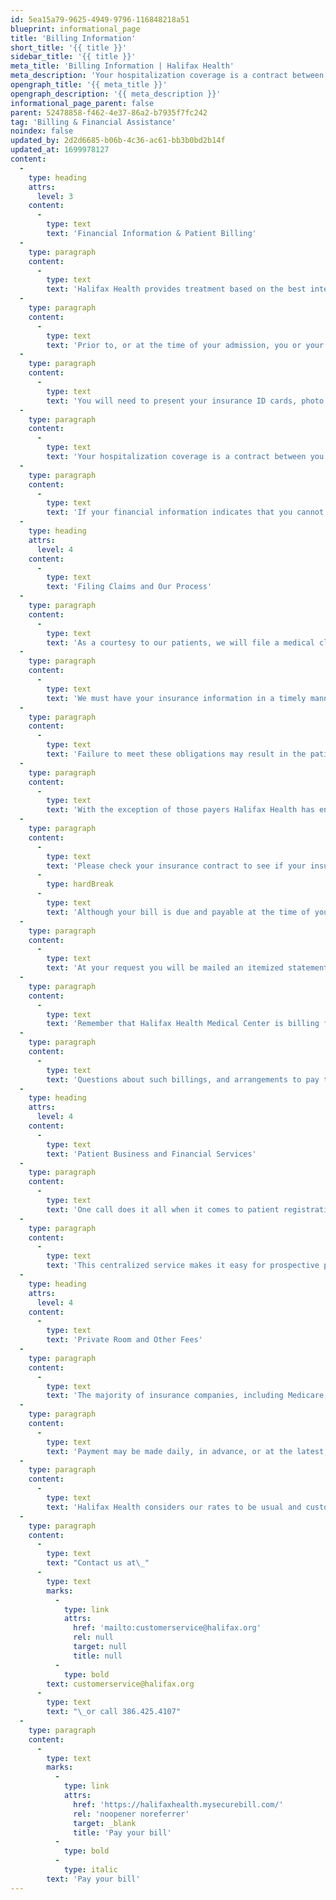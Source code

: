 ```yaml
---
id: 5ea15a79-9625-4949-9796-116848218a51
blueprint: informational_page
title: 'Billing Information'
short_title: '{{ title }}'
sidebar_title: '{{ title }}'
meta_title: 'Billing Information | Halifax Health'
meta_description: 'Your hospitalization coverage is a contract between you and your insurance company, and you are ultimately responsible for your account.'
opengraph_title: '{{ meta_title }}'
opengraph_description: '{{ meta_description }}'
informational_page_parent: false
parent: 52478858-f462-4e37-86a2-b7935f7fc242
tag: 'Billing & Financial Assistance'
noindex: false
updated_by: 2d2d6685-b06b-4c36-ac61-bb3b0bd2b14f
updated_at: 1699978127
content:
  -
    type: heading
    attrs:
      level: 3
    content:
      -
        type: text
        text: 'Financial Information & Patient Billing'
  -
    type: paragraph
    content:
      -
        type: text
        text: 'Halifax Health provides treatment based on the best interests of the patient, regardless of compensation or the ability to pay. Nevertheless, it is important that each patient provide adequate financial information to determine his or her insurance status, ability to pay and to participate in payment to the extent possible.'
  -
    type: paragraph
    content:
      -
        type: text
        text: 'Prior to, or at the time of your admission, you or your representative may be required to make a payment depending on your financial information and the type and verification of insurance coverage you have. If the services are considered non-covered by your insurance, you will be asked to sign a notice of non-coverage and will be asked for payment unless other arrangements have been made.'
  -
    type: paragraph
    content:
      -
        type: text
        text: 'You will need to present your insurance ID cards, photo ID and other pertinent information that will assist us in filing your insurance claim for you. Normally, insurance plans do not provide full coverage of the hospital bill. Either prior to, or immediately after your admission, your insurance coverage will be verified.'
  -
    type: paragraph
    content:
      -
        type: text
        text: 'Your hospitalization coverage is a contract between you and your insurance company, and while we will cooperate to the fullest in expediting your claim, you are ultimately responsible for your account.'
  -
    type: paragraph
    content:
      -
        type: text
        text: 'If your financial information indicates that you cannot pay, then you will be asked to apply for assistance through the Halifax Managed Care Assistance Program and/or the Department of Children & Family Services.'
  -
    type: heading
    attrs:
      level: 4
    content:
      -
        type: text
        text: 'Filing Claims and Our Process'
  -
    type: paragraph
    content:
      -
        type: text
        text: 'As a courtesy to our patients, we will file a medical claim (bill) to any health insurance company for services rendered at our facilities. We can only do so when the patient or guarantor has provided complete and accurate insurance information to us when arrangements for your care are made, or at the time services are rendered, or immediately thereafter.'
  -
    type: paragraph
    content:
      -
        type: text
        text: 'We must have your insurance information in a timely manner in order for the proper authorizations, pre-certifications, referrals required by your insurance company are obtained, and any other notification that the company requires in order to pay for your treatment, tests or hospital stay.'
  -
    type: paragraph
    content:
      -
        type: text
        text: 'Failure to meet these obligations may result in the patient or guarantor being responsible for the services rendered as a result of the insurance company not remitting payment. Patient Billing and Financial Services (PBFS) will make a reasonable attempt to collect the debt incurred from the insurance carrier, if for any reason your insurance company denies your claim or neglects to pay the bill, you, as the patient or guarantor, will ultimately be responsible for the charges incurred.'
  -
    type: paragraph
    content:
      -
        type: text
        text: 'With the exception of those payers Halifax Health has entered into a contractual relationship with, Halifax Health is not bound to accept the reimbursement that an insurance company may pay or allow for the services rendered as payment in full. For example, some insurance companies use a payment methodology known as “UCR” (Usual & Customary Reimbursement) or otherwise known as an “Allowable”. Both of these payment (reimbursement) methodologies are determined by your insurance company and are not a mutually or contractually agreed upon amount of reimbursement between Halifax Health and the insurance carrier. This means that any difference between our total charges and the “UCR” or “Allowable” amount is the responsibility of the patient or guarantor.'
  -
    type: paragraph
    content:
      -
        type: text
        text: 'Please check your insurance contract to see if your insurance carrier or coverage reimburses by either of these payment methodologies to prevent any unforeseen or non-covered medical costs.'
      -
        type: hardBreak
      -
        type: text
        text: 'Although your bill is due and payable at the time of your discharge, it sometimes requires several days to record all charges and payments on your account.'
  -
    type: paragraph
    content:
      -
        type: text
        text: 'At your request you will be mailed an itemized statement reflecting such charges and payments and any remaining balance due.'
  -
    type: paragraph
    content:
      -
        type: text
        text: 'Remember that Halifax Health Medical Center is billing for hospital charges only. Professional fees from your physician, specialists, and for radiology and pathology services or other specialized professional services will be sent by those providers or designated billing representative.'
  -
    type: paragraph
    content:
      -
        type: text
        text: 'Questions about such billings, and arrangements to pay them should be made directly with each provider.'
  -
    type: heading
    attrs:
      level: 4
    content:
      -
        type: text
        text: 'Patient Business and Financial Services'
  -
    type: paragraph
    content:
      -
        type: text
        text: 'One call does it all when it comes to patient registration and billing thanks to Halifax Health’s Patient Business & Financial Services (PBFS).'
  -
    type: paragraph
    content:
      -
        type: text
        text: 'This centralized service makes it easy for prospective patients to register prior to coming to Halifax Health for services. In addition, customer service representatives are available to answer questions about bills and insurance coverage. Patient Business & Financial Services is also the area responsible for patients’ medical records and health information.'
  -
    type: heading
    attrs:
      level: 4
    content:
      -
        type: text
        text: 'Private Room and Other Fees'
  -
    type: paragraph
    content:
      -
        type: text
        text: 'The majority of insurance companies, including Medicare, do not ordinarily pay for a private room. You will be responsible for any differential if you have requested a private room, and any other room charges not covered by insurance or Medicare.'
  -
    type: paragraph
    content:
      -
        type: text
        text: 'Payment may be made daily, in advance, or at the latest, at the time of discharge. In addition to private room charges not being a covered service, many insurance companies deny reimbursement that differs from what they term or classify as ‘usual and customary rates.'
  -
    type: paragraph
    content:
      -
        type: text
        text: 'Halifax Health considers our rates to be usual and customary for this area/community, and any reimbursement withheld for those reasons will be balanced billable to the patient or the patient’s responsible party.'
  -
    type: paragraph
    content:
      -
        type: text
        text: "Contact us at\_"
      -
        type: text
        marks:
          -
            type: link
            attrs:
              href: 'mailto:customerservice@halifax.org'
              rel: null
              target: null
              title: null
          -
            type: bold
        text: customerservice@halifax.org
      -
        type: text
        text: "\_or call 386.425.4107"
  -
    type: paragraph
    content:
      -
        type: text
        marks:
          -
            type: link
            attrs:
              href: 'https://halifaxhealth.mysecurebill.com/'
              rel: 'noopener noreferrer'
              target: _blank
              title: 'Pay your bill'
          -
            type: bold
          -
            type: italic
        text: 'Pay your bill'
---
```

